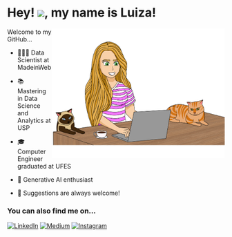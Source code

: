 <h1 align="left">
   Hey! <img src = "https://raw.githubusercontent.com/MartinHeinz/MartinHeinz/master/wave.gif" width=35>, my name is Luiza!
</h1>
<p align="left">

<img src="luiza-editado-2.png" width="400px" align="right">
   
Welcome to my GitHub...

 - 👩🏼‍💻 Data Scientist at MadeinWeb

 - 📚 Mastering in Data Science and Analytics at USP
 
 - 🎓 Computer Engineer graduated at UFES

 - 🌱 Generative AI enthusiast

 - 💬 Suggestions are always welcome!

### You can also find me on...

[![LinkedIn](https://img.shields.io/badge/LinkedIn-0A66C2.svg?style=for-the-badge&logo=LinkedIn&logoColor=white)](https://www.linkedin.com/in/luizalaquini/)
[![Medium](https://img.shields.io/badge/Medium-000000.svg?style=for-the-badge&logo=Medium&logoColor=white)](https://medium.com/@luizalaquini)
[![Instagram](https://img.shields.io/badge/Instagram-E4405F.svg?style=for-the-badge&logo=Instagram&logoColor=white)](https://www.instagram.com/luizalaquini/)
